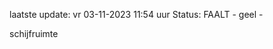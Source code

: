 laatste update: 
vr 03-11-2023 11:54   uur 
Status: FAALT - geel - 
<div class="service Y">schijfruimte</div>